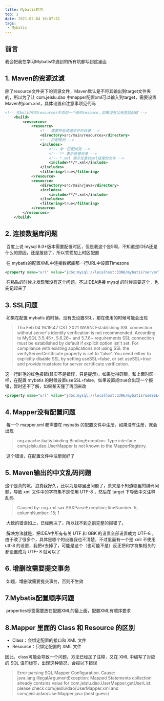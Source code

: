 ```yaml
---
title: Mybatis的坑
top: 1
date: 2021-02-04 16:07:52
tags:
 - Mybatis
---
```


## 前言

我会把我在学习Mybatis中遇到的所有坑都写到这里面

<!-- more -->

## 1. Maven的资源过滤

​	除了resource文件夹下的资源文件，Maven默认是不将其输出到target文件夹的，所以为了让 com.jeislu.dao 中mapper配置xml可以输入到target，需要设置Maven的pom.xml，具体设置和注意事项见代码

```xml
<!-- 在bulid中的resources中添加一个新的resouce，如果没有父标签就创建 -->
    <build>
        <resources>
            <resource>
                <!-- 需要开启资源文件的目录 -->
                <directory>src/main/resources</directory>
                <!-- 匹配规则 -->
                <includes>
                    <!-- 单一匹配规则 -->
                    <!-- ** 表示任意目录 -->
                    <!-- *.xml 表示任意以xml结尾的文件 -->
                    <include>**/*.xml</include>
                </includes>
                <filtering>true</filtering>
            </resource>
            <resource>
                <directory>src/main/java</directory>
                <includes>
                    <include>**/*.xml</include>
                </includes>
                <filtering>true</filtering>
            </resource>
        </resources>
    </build>
```

## 2. 连接数据库问题

​	百度上说 mysql 8.0+版本需要配置时区，但是我这个是5啊，不知道是IDEA还是什么的原因，还是报错了，所以乖乖加上时区配置

​	在 mybatis的配置XML中连接数据库那一行URL中设置Timezone

```xml
<property name="url" value="jdbc:mysql://localhost:3306/mybatis?serverTimezone=GMT%2B8"/>
```

​	在粘贴的时候才发现我没有这个问题，不过IDEA连接 mysql 的时候需要这个，也先记起来了

## 3. SSL问题

​	如果在配置 mybatis 的时候，没有去设置SSL，那在使用的时候可能会出现

> Thu Feb 04 16:19:47 CST 2021 WARN: Establishing SSL connection without server's identity verification is not recommended. According to MySQL 5.5.45+, 5.6.26+ and 5.7.6+ requirements SSL connection must be established by default if explicit option isn't set. For compliance with existing applications not using SSL the verifyServerCertificate property is set to 'false'. You need either to explicitly disable SSL by setting useSSL=false, or set useSSL=true and provide truststore for server certificate verification.

​	这一行鲜艳的红色报错(其实不是错误，只是提示)，如果觉得碍眼，和上面时区一样，在配置 mybatis 的时候设置useSSL=false，如果设置成true会出现一个报错，暂时还不了解，如果某天懂了再回来改

```xml
<property name="url" value="jdbc:mysql://localhost:3306/mybatis?useSSL=false"/>
```

## 4. Mapper没有配置问题

​	每一个 mapper.xml 都需要在 mybatis 的配置文件中注册，如果没有注册，就会出现

> org.apache.ibatis.binding.BindingException: Type interface com.jeislu.dao.UserMapper is not known to the MapperRegistry.

​	这个错误，在配置文件中注册就好了

## 5. Maven输出的中文乱码问题

​	这个是真的坑，浪费我好久，还以为是哪里出问题了，原来是不知道哪里的编码问题，导致 xml 文件中的字符集不是使用 UTF-8 ，然后在 target 下导致中文注释乱码

> Caused by: org.xml.sax.SAXParseException; lineNumber: 5; columnNumber: 15; 1

​	大致的错误如上，已经解决了，所以找不到之前完整的报错了。

​	解决方法就是，把IDEA中所有有关 UTF 和 GBK 的设置全部设置成为 UTF-8 ，由于改了很多个，具体是哪个的设置我也不清楚，不过里面有一个是 xml 不使用 utf-8 的设置，我把√去掉了，可能是这个（也可能不是）反正把和字符集相关的都设置成为 UTF- 8 就可以了

## 6. 增删改需要提交事务

​	如题，增删改需要提交事务，否则不生效

## 7.Mybatis配置顺序问题

​	properties标签需要放在配置XML的最上面，配置XML有顺序要求

## 8.Mapper 里面的 Class 和 Resource 的区别

- Class：会绑定配置的接口和 XML 文件
- Resource：只绑定配置的 XML 文件

因此，class可能会导致一个问题，方法已经加了注释，又在 XML 中编写了对应的 SQL 语句标签，出现这种情况，会报以下错误

> Error parsing SQL Mapper Configuration. Cause: java.lang.IllegalArgumentException: Mapped Statements collection already contains value for com.jeislu.dao.UserMapper.getUserList. please check com/jeislu/dao/UserMapper.xml and com/jeislu/dao/UserMapper.java (best guess)

